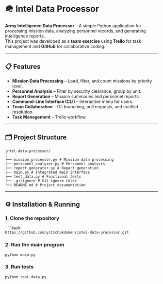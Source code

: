 # 🪖 Intel Data Processor

**Army Intelligence Data Processor** – A simple Python application for processing mission data, analyzing personnel records, and generating intelligence reports.  
This project was developed as a **team exercise** using **Trello** for task management and **GitHub** for collaborative coding.

---

## 📋 Features
- **Mission Data Processing** – Load, filter, and count missions by priority level.
- **Personnel Analysis** – Filter by security clearance, group by unit.
- **Report Generation** – Mission summaries and personnel reports.
- **Command-Line Interface (CLI)** – Interactive menu for users.
- **Team Collaboration** – Git branching, pull requests, and conflict resolution.
- **Task Management** – Trello workflow.

---

## 🗂 Project Structure

    intel-data-processor/
    │
    ├── mission_processor.py # Mission data processing
    ├── personnel_analyzer.py # Personnel analysis
    ├── report_generator.py # Report generation
    ├── main.py # Integrated main interface
    ├── test_data.py # Functional tests
    ├── .gitignore # Git ignore rules
    └── README.md # Project documentation

---

## ⚙️ Installation & Running

### 1. Clone the repository
    ```bash
    https://github.com/yitzchakdamen/intel-data-processor.git

### 2. Run the main program

    python main.py

### 3. Run tests

    python test_data.py